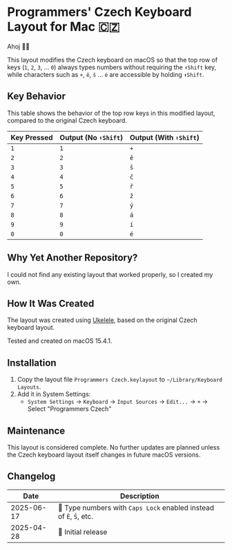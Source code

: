 # Programmers' Czech Keyboard Layout for Mac 🇨🇿

Ahoj 👋🏼

This layout modifies the Czech keyboard on macOS so that the top row of keys (`1`, `2`,
`3`, ... `0`) always types numbers without requiring the `⬆Shift` key, while characters
such as `+`, `ě`, `š` ... `é` are accessible by holding `⬆Shift`.

## Key Behavior

This table shows the behavior of the top row keys in this modified layout, compared to
the original Czech keyboard.

| Key Pressed | Output (No `⬆Shift`) | Output (With `⬆Shift`) |
|:------------|:---------------------|:-----------------------|
| `1`         | `1`                  | `+`                    |
| `2`         | `2`                  | `ě`                    |
| `3`         | `3`                  | `š`                    |
| `4`         | `4`                  | `č`                    |
| `5`         | `5`                  | `ř`                    |
| `6`         | `6`                  | `ž`                    |
| `7`         | `7`                  | `ý`                    |
| `8`         | `8`                  | `á`                    |
| `9`         | `9`                  | `í`                    |
| `0`         | `0`                  | `é`                    |

## Why Yet Another Repository?

I could not find any existing layout that worked properly, so I created my own.

## How It Was Created

The layout was created using [Ukelele](https://software.sil.org/ukelele/), based on the
original Czech keyboard layout.

Tested and created on macOS 15.4.1.

## Installation

1. Copy the layout file `Programmers Czech.keylayout` to `~/Library/Keyboard Layouts`.
2. Add it in System Settings:
    - `System Settings` → `Keyboard` → `Input Sources` → `Edit...` → `+` → Select
      "Programmers Czech"

## Maintenance

This layout is considered complete. No further updates are planned unless the Czech
keyboard layout itself changes in future macOS versions.

## Changelog

| Date         | Description  |
|--------------|--------------|
| 2025-06-17   | 🔧 Type numbers with `Caps Lock` enabled instead of `Ě`, `Š`, etc. |
| 2025-04-28   | 🎉 Initial release |

